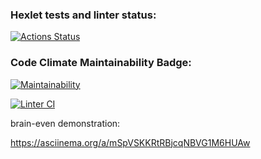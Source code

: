 ### Hexlet tests and linter status:
[![Actions Status](https://github.com/vancomm/backend-project-lvl1/workflows/hexlet-check/badge.svg)](https://github.com/vancomm/backend-project-lvl1/actions)

### Code Climate Maintainability Badge:
[![Maintainability](https://api.codeclimate.com/v1/badges/a99a88d28ad37a79dbf6/maintainability)](https://codeclimate.com/github/codeclimate/codeclimate/maintainability)

[![Linter CI](https://github.com/vancomm/backend-project-lvl1/actions/workflows/linter.yml/badge.svg)](https://github.com/vancomm/backend-project-lvl1/actions/workflows/linter.yml)


brain-even demonstration:

https://asciinema.org/a/mSpVSKKRtRBjcqNBVG1M6HUAw
